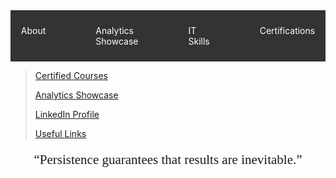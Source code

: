 <nav style="background-color: #333; padding: 10px;">
        <ul style="list-style-type: none; margin: 0; padding: 0; display: flex; justify-content: center;">
            <li style="margin: 0 20px;">
                <a href="#home" target="_blank" style="color: white; text-decoration: none; padding: 14px 20px; display: block;">About</a></li>
            <li style="margin: 0 20px;">
                <a href="porfolio.md" target="_blank" style="color: white; text-decoration: none; padding: 14px 20px; display: block;">Analytics Showcase</a></li>
            <li style="margin: 0 20px;">
                <a href="#services" target="_blank" style="color: white; text-decoration: none; padding: 14px 20px; display: block;">IT Skills</a></li>
            <li style="margin: 0 20px;">
                <a href="#contact" target="_blank" style="color: white; text-decoration: none; padding: 14px 20px; display: block;">Certifications</a></li>
        </ul>
</nav>

> [Certified Courses](certified_skills.md)
> 
> [Analytics Showcase](portfolio.md)
> 
> [LinkedIn Profile](https://www.linkedin.com/in/mbhagwan)
> 
> [Useful Links](links.md)

<!-- --- -->

<center>
<span style="font-family:Papyrus; font-size:1.5em;">
  <p><q>Persistence guarantees that results are inevitable.</q></p>
</span>
</center>
